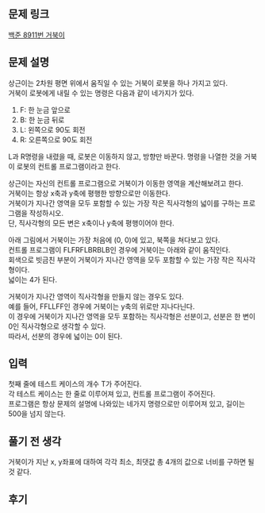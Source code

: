 ## 문제 링크

[백준 8911번 거북이](https://www.acmicpc.net/problem/8911)

## 문제 설명

상근이는 2차원 평면 위에서 움직일 수 있는 거북이 로봇을 하나 가지고 있다.  
거북이 로봇에게 내릴 수 있는 명령은 다음과 같이 네가지가 있다.

1. F: 한 눈금 앞으로
2. B: 한 눈금 뒤로
3. L: 왼쪽으로 90도 회전
4. R: 오른쪽으로 90도 회전

L과 R명령을 내렸을 때, 로봇은 이동하지 않고, 방향만 바꾼다. 명령을 나열한 것을 거북이 로봇의 컨트롤 프로그램이라고 한다.

상근이는 자신의 컨트롤 프로그램으로 거북이가 이동한 영역을 계산해보려고 한다.  
거북이는 항상 x축과 y축에 평행한 방향으로만 이동한다.  
거북이가 지나간 영역을 모두 포함할 수 있는 가장 작은 직사각형의 넓이를 구하는 프로그램을 작성하시오.  
단, 직사각형의 모든 변은 x축이나 y축에 평행이어야 한다.

아래 그림에서 거북이는 가장 처음에 (0, 0)에 있고, 북쪽을 쳐다보고 있다.  
컨트롤 프로그램이 FLFRFLBRBLB인 경우에 거북이는 아래와 같이 움직인다.  
회색으로 빗금친 부분이 거북이가 지나간 영역을 모두 포함할 수 있는 가장 작은 직사각형이다.  
넓이는 4가 된다.

거북이가 지나간 영역이 직사각형을 만들지 않는 경우도 있다.  
예를 들어, FFLLFF인 경우에 거북이는 y축의 위로만 지나다닌다.  
이 경우에 거북이가 지나간 영역을 모두 포함하는 직사각형은 선분이고, 선분은 한 변이 0인 직사각형으로 생각할 수 있다.  
따라서, 선분의 경우에 넓이는 0이 된다.

## 입력

첫째 줄에 테스트 케이스의 개수 T가 주어진다.  
각 테스트 케이스는 한 줄로 이루어져 있고, 컨트롤 프로그램이 주어진다.  
프로그램은 항상 문제의 설명에 나와있는 네가지 명령으로만 이루어져 있고, 길이는 500을 넘지 않는다. 

## 풀기 전 생각

거북이가 지난 x, y좌표에 대하여 각각 최소, 최댓값 총 4개의 값으로 너비를 구하면 될 것 같다.

## 후기
